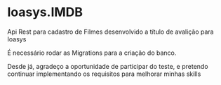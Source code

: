 # Ioasys.IMDB
Api Rest para cadastro de Filmes  desenvolvido a título de avalição para Ioasys

É necessário rodar as Migrations para a criação do banco. 

Desde já, agradeço a oportunidade de participar do teste, e pretendo continuar implementando os requisitos para melhorar minhas skills 
